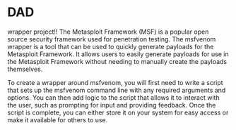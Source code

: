# DAD
wrapper project!!
The Metasploit Framework (MSF) is a popular open source security framework used for penetration testing. 
The msfvenom wrapper is a tool that can be used to quickly generate payloads for the Metasploit Framework. 
It allows users to easily generate payloads for use in the Metasploit Framework without needing to manually create the payloads themselves.

To create a wrapper around msfvenom,
you will first need to write a script that sets up the msfvenom command line with any required arguments and options. 
You can then add logic to the script that allows it to interact with the user, such as prompting for input and providing feedback. 
Once the script is complete, you can either store it on your system for easy access or make it available for others to use.
